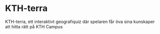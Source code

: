 # KTH-terra
KTH-terra, ett interaktivt geografiquiz där spelaren får öva sina kunskaper att hitta rätt på KTH Campus
